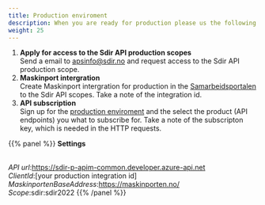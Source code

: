 ```yaml
---
title: Production enviroment
description: When you are ready for production please us the following steps to get access
weight: 25
---
```


1. **Apply for access to the Sdir API production scopes**<br>
Send a email to apsinfo@sdir.no and request access to the Sdir API production scope.
2. **Maskinport intergration**<br>
Create Maskinport intergration for production in the [Samarbeidsportalen](https://minside-samarbeid.difi.no/) to the Sdir API scopes. Take a note of the integration id.
3. **API subscription**<br>
Sign up for the [production enviroment](https://sdir-p-apim-common.developer.azure-api.net/apis) and the select the product (API endpoints) you what to subscribe for. 
Take a note of the subscripton key, which is needed in the HTTP requests.


{{% panel %}}
**Settings** <br><br>

*API url*:https://sdir-p-apim-common.developer.azure-api.net<br>
*ClientId*:[your production integration id]<br>
*MaskinportenBaseAddress*:https://maskinporten.no/<br>
*Scope*:sdir:sdir2022
{{% /panel %}}

